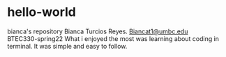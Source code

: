 # hello-world
bianca's repository
Bianca Turcios Reyes. 
Biancat1@umbc.edu\
BTEC330-spring22
What i enjoyed the most was learning about coding in terminal. It was simple and easy to follow. 
